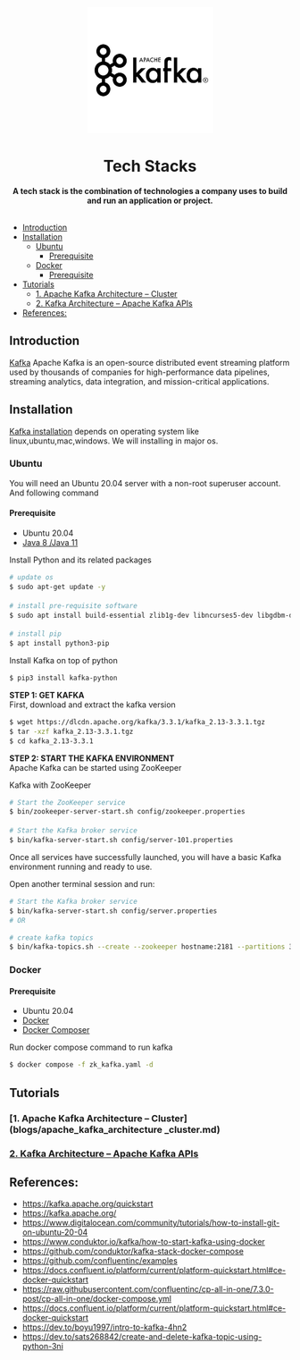 <div align="center">
    <img src="blogs/img/logo.png"  alt="Tech Stacks">
    <h1>Tech Stacks</h1>
    <strong>A tech stack is the combination of technologies a company uses to build and run an application or project.</strong>
</div>

<br/>    


<!-- TOC -->

- [Introduction](#introduction)
- [Installation](#installation)
    - [Ubuntu](#ubuntu)
        - [Prerequisite](#prerequisite)
    - [Docker](#docker)
        - [Prerequisite](#prerequisite)
- [Tutorials](#tutorials)
    - [1. Apache Kafka Architecture – Cluster](#1-apache-kafka-architecture--cluster)
    - [2. Kafka Architecture – Apache Kafka APIs](#2-kafka-architecture--apache-kafka-apis)
- [References:](#references)

<!-- /TOC -->

## Introduction
[Kafka](https://kafka.apache.org/) Apache Kafka is an open-source distributed event streaming platform used by thousands of companies for high-performance data pipelines, streaming analytics, data integration, and mission-critical applications.

## Installation
[Kafka installation](https://kafka.apache.org/quickstart) depends on operating system like linux,ubuntu,mac,windows. We will installing in major os.


### Ubuntu
You will need an Ubuntu 20.04 server with a non-root superuser account. And following command

#### Prerequisite
* Ubuntu 20.04
* [Java 8 /Java 11](https://www.digitalocean.com/community/tutorials/how-to-install-java-with-apt-on-ubuntu-20-04)  

Install Python and its related packages
```bash
# update os
$ sudo apt-get update -y

# install pre-requisite software
$ sudo apt install build-essential zlib1g-dev libncurses5-dev libgdbm-dev libnss3-dev libssl-dev libreadline-dev libffi-dev wget -y

# install pip 
$ apt install python3-pip
```

Install Kafka on top of python
```bash
$ pip3 install kafka-python
```


**STEP 1: GET KAFKA**  
First, download and extract the kafka version
```bash
$ wget https://dlcdn.apache.org/kafka/3.3.1/kafka_2.13-3.3.1.tgz
$ tar -xzf kafka_2.13-3.3.1.tgz
$ cd kafka_2.13-3.3.1
```

**STEP 2: START THE KAFKA ENVIRONMENT**  
Apache Kafka can be started using ZooKeeper 

Kafka with ZooKeeper

```bash
# Start the ZooKeeper service
$ bin/zookeeper-server-start.sh config/zookeeper.properties

# Start the Kafka broker service
$ bin/kafka-server-start.sh config/server-101.properties
```
Once all services have successfully launched, you will have a basic Kafka environment running and ready to use.

Open another terminal session and run:
```bash
# Start the Kafka broker service
$ bin/kafka-server-start.sh config/server.properties
# OR
```


```bash
# create kafka topics
$ bin/kafka-topics.sh --create --zookeeper hostname:2181 --partitions 3 --replication-factor 3 --topics numtest
```

### Docker
#### Prerequisite
* Ubuntu 20.04
* [Docker](https://docs.docker.com/desktop/install/ubuntu/)
* [Docker Composer](https://docs.docker.com/desktop/install/ubuntu/)

Run docker compose command to run kafka
```bash
$ docker compose -f zk_kafka.yaml -d
```

## Tutorials
### [1. Apache Kafka Architecture – Cluster](blogs/apache_kafka_architecture _cluster.md)
### [2. Kafka Architecture – Apache Kafka APIs](blogs/kafka_architecture_apache_kafka_apis.md)



## References:
* https://kafka.apache.org/quickstart
* https://kafka.apache.org/
* https://www.digitalocean.com/community/tutorials/how-to-install-git-on-ubuntu-20-04
* https://www.conduktor.io/kafka/how-to-start-kafka-using-docker
* https://github.com/conduktor/kafka-stack-docker-compose
* https://github.com/confluentinc/examples
* https://docs.confluent.io/platform/current/platform-quickstart.html#ce-docker-quickstart
* https://raw.githubusercontent.com/confluentinc/cp-all-in-one/7.3.0-post/cp-all-in-one/docker-compose.yml
* https://docs.confluent.io/platform/current/platform-quickstart.html#ce-docker-quickstart
* https://dev.to/boyu1997/intro-to-kafka-4hn2
* https://dev.to/sats268842/create-and-delete-kafka-topic-using-python-3ni


